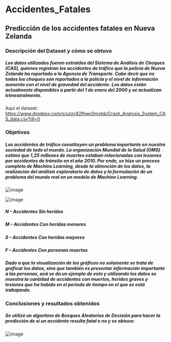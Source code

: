 # Accidentes_Fatales
## Predicción de los accidentes fatales en Nueva Zelanda 

### Descripción del Dataset y cómo se obtuvo
##### Los datos utilizados fueron extraídos del Sistema de Análisis de Choques (CAS), quienes registran los accidentes de tráfico que la policía de Nueva Zelanda ha reportado a la Agencia de Transporte. Cabe decir que no todos los choques son reportados a la policía y el nivel de información aumenta con el nivel de gravedad del accidente. Los datos están actualmente disponibles a partir del 1 de enero del 2000 y se actualizan trimestralmente. 

Aqui el dataset:
https://www.dropbox.com/s/uzzc82fhwc0mybb/Crash_Analysis_System_CAS_data.csv?dl=0

### Objetivos
##### Los accidentes de tráfico constituyen un problema importante en nuestra sociedad de todo el mundo. La organización Mundial de la Salud (OMS) estimó que 1,25 millones de muertes estaban relacionadas con lesiones por accidentes de tránsito en el año 2010. Por ende, se hizo un proceso completo de Machine Learning, desde la obtención de los datos, la realización del análisis exploratorio de datos y la formulación de un problema del mundo real en un modelo de Machine Learning.  

![image](https://user-images.githubusercontent.com/43154438/118164069-4a951180-b3e8-11eb-8a98-da553c9f03b8.png)

![image](https://user-images.githubusercontent.com/43154438/118164084-4e289880-b3e8-11eb-9e0b-bf9ae643f9e0.png)

##### N – Accidentes Sin heridos
##### M – Accidentes Con heridas menores
##### S – Accidentes Con heridas mayores
##### F – Accidentes Con personas muertas


##### Dado a que la visualización de los gráficos no solamente se trata de graficar los datos, sino que también es presentar información importante a las personas, acá se da un ejemplo de esto y utilizando los datos se muestra la cantidad de accidentes con muertos, heridos graves y lesiones que ha habido en el periodo de tiempo en el que se está trabajando.

### Conclusiones y resultados obtenidos
##### Se utilizó un algoritmo de Bosques Aleatorios de Decisión para hacer la predicción de si un accidente resulta fatal o no y se obtuvo:

![image](https://user-images.githubusercontent.com/43154438/118164189-6ef0ee00-b3e8-11eb-9609-77056d08ec1f.png)

